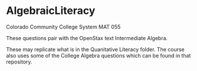 # AlgebraicLiteracy
 Colorado Community College System MAT 055

These questions pair with the OpenStax text Intermediate Algebra. 

These may replicate what is in the Quanitative Literacy folder. The course also uses some of the College Algebra questions which can be found in that repository.
